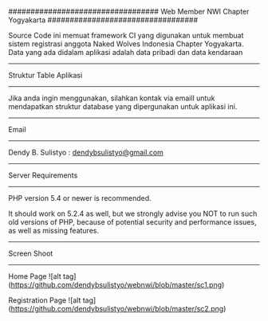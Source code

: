 ##################################
Web Member NWI Chapter Yogyakarta
################################## 

Source Code ini memuat framework CI yang digunakan untuk membuat sistem registrasi anggota Naked Wolves Indonesia
Chapter Yogyakarta. Data yang ada didalam aplikasi adalah data pribadi dan data kendaraan


************************
Struktur Table Aplikasi
************************

Jika anda ingin menggunakan, silahkan kontak via emaill untuk mendapatkan struktur database yang dipergunakan untuk aplikasi ini.


*******
Email
*******

Dendy B. Sulistyo : dendybsulistyo@gmail.com

*******************
Server Requirements
*******************

PHP version 5.4 or newer is recommended.

It should work on 5.2.4 as well, but we strongly advise you NOT to run
such old versions of PHP, because of potential security and performance
issues, as well as missing features.

********************
Screen Shoot
********************

Home Page
![alt tag] (https://github.com/dendybsulistyo/webnwi/blob/master/sc1.png)

Registration Page
![alt tag] (https://github.com/dendybsulistyo/webnwi/blob/master/sc2.png)